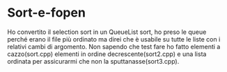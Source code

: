# Sort-e-fopen
Ho convertito il selection sort in un QueueList sort, ho preso le queue perché erano il file più ordinato ma direi che è usabile su tutte le liste con i relativi cambi di argomento.
Non sapendo che test fare ho fatto elementi a cazzo(sort.cpp) elementi in ordine decrescente(sort2.cpp) e una lista ordinata per assicurarmi che non la sputtanasse(sort3.cpp).
